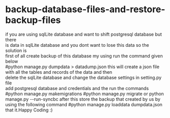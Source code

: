 # backup-database-files-and-restore-backup-files
if you are using sqlLite database and want to shift postgresql database but there <br>
is data in sqlLite database and you dont want to lose this data so the solution is <br>
first of all create backup of this database my using run the command given below <br>
#python manage.py dumpdata > datadump.json
this will create a json file with all the tables and records of the data and then <br>
delete the sqlLite database and change the database settings in setting.py file <br>
add postgresql database and credentials and the run the commands <br>
#python manage.py makemigrations 
#python manage.py migrate or python manage.py --run-syncbc
after this store the backup that created by us by using the following command
#python manage.py loaddata dumpdata.json 
that it.Happy Coding :) 
